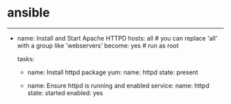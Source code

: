 # ansible
---
- name: Install and Start Apache HTTPD
  hosts: all     # you can replace 'all' with a group like 'webservers'
  become: yes    # run as root

  tasks:
    - name: Install httpd package
      yum:
        name: httpd
        state: present

    - name: Ensure httpd is running and enabled
      service:
        name: httpd
        state: started
        enabled: yes

